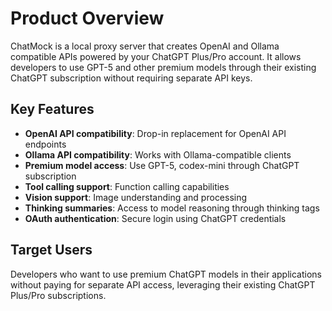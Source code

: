 # Product Overview

ChatMock is a local proxy server that creates OpenAI and Ollama compatible APIs powered by your ChatGPT Plus/Pro account. It allows developers to use GPT-5 and other premium models through their existing ChatGPT subscription without requiring separate API keys.

## Key Features

- **OpenAI API compatibility**: Drop-in replacement for OpenAI API endpoints
- **Ollama API compatibility**: Works with Ollama-compatible clients
- **Premium model access**: Use GPT-5, codex-mini through ChatGPT subscription
- **Tool calling support**: Function calling capabilities
- **Vision support**: Image understanding and processing
- **Thinking summaries**: Access to model reasoning through thinking tags
- **OAuth authentication**: Secure login using ChatGPT credentials

## Target Users

Developers who want to use premium ChatGPT models in their applications without paying for separate API access, leveraging their existing ChatGPT Plus/Pro subscriptions.